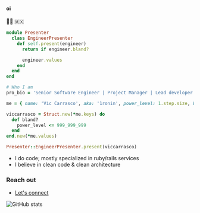 #### oi 

🦹‍♂️ 🇲🇽

```ruby
module Presenter
  class EngineerPresenter
    def self.present(engineer)
      return if engineer.bland?

      engineer.values
    end
  end  
end

# Who I am
pro_bio = 'Senior Software Engineer | Project Manager | Lead developer | 13 years of exp | Mexican'

me = { name: 'Vic Carrasco', aka: '1ronin', power_level: 1.step.size, bio: pro_bio, skills: ['Ruby / Rails', 'SQL', 'GIT', 'Agile', 'Project Management'], hobbies: ['Coding', 'Boxing', 'Martial Arts', 'Cycling', 'Photography'] }

viccarrasco = Struct.new(*me.keys) do
  def bland?
    power_level <= 999_999_999
  end
end.new(*me.values)

Presenter::EngineerPresenter.present(viccarrasco)
```

- I do code; mostly specialized in ruby/rails services
- I believe in clean code & clean architecture

<!--
**viccarrasco/viccarrasco** is a ✨ _special_ ✨ repository because its `README.md` (this file) appears on your GitHub profile.

Here are some ideas to get you started:

- 🔭 I’m currently working on ...
- 🌱 I’m currently learning ...
- 👯 I’m looking to collaborate on ...
- 🤔 I’m looking for help with ...
- 💬 Ask me about ...
- 📫 How to reach me: ...
- 😄 Pronouns: ...
- ⚡ Fun fact: ...
-->

### Reach out
- [Let's connect](https://www.linkedin.com/in/viccarrasco/)

![GitHub stats](https://github-readme-stats.vercel.app/api?username=viccarrasco&show_icons=true&theme=calm)
